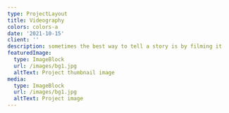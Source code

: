 ```yaml
---
type: ProjectLayout
title: Videography
colors: colors-a
date: '2021-10-15'
client: ''
description: sometimes the best way to tell a story is by filming it
featuredImage:
  type: ImageBlock
  url: /images/bg1.jpg
  altText: Project thumbnail image
media:
  type: ImageBlock
  url: /images/bg1.jpg
  altText: Project image
---
```

